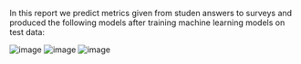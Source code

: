 In this report we predict metrics given from studen answers to surveys and produced the following models after training machine learning models on test data:

![image](https://github.com/joelrajuthomas/DSC680/assets/37029785/4c58c9a4-0342-40fb-8663-1f393f5fb05f)
![image](https://github.com/joelrajuthomas/DSC680/assets/37029785/4f925cbb-f385-4d8c-ad58-3cabbdd489d7)
![image](https://github.com/joelrajuthomas/DSC680/assets/37029785/79a84d6b-3edd-487a-961a-8357a946200b)
